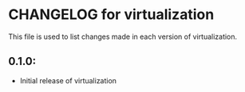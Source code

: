 # CHANGELOG for virtualization

This file is used to list changes made in each version of virtualization.

## 0.1.0:

* Initial release of virtualization

